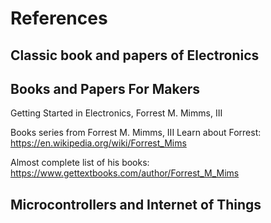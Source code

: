 # References

## Classic book and papers of Electronics


## Books and Papers For Makers
Getting Started in Electronics, Forrest M. Mimms, III

Books series from Forrest M. Mimms, III
Learn about Forrest: https://en.wikipedia.org/wiki/Forrest_Mims


Almost complete list of his books: https://www.gettextbooks.com/author/Forrest_M_Mims 

## Microcontrollers and Internet of Things
